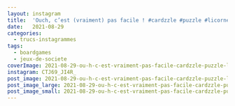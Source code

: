 ```yaml
---
layout: instagram
title:  'Ouch, c’est (vraiment) pas facile ! #cardzzle #puzzle #licorne'
date:   2021-08-29
categories: 
  - trucs-instagrammes
tags:
  - boardgames
  - jeux-de-societe
coverImage: 2021-08-29-ou-h-c-est-vraiment-pas-facile-cardzzle-puzzle-licorne.jpg
instagram: CTJ69_JI4R_
post_image: 2021-08-29-ou-h-c-est-vraiment-pas-facile-cardzzle-puzzle-licorne.jpg
post_image_large: 2021-08-29-ou-h-c-est-vraiment-pas-facile-cardzzle-puzzle-licorne_large.jpg
post_image_small: 2021-08-29-ou-h-c-est-vraiment-pas-facile-cardzzle-puzzle-licorne_thumbnail.jpg
---
```



